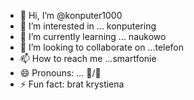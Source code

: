- 👋 Hi, I’m @konputer1000
- 👀 I’m interested in ... konputering  
- 🌱 I’m currently learning ... naukowo
- 💞️ I’m looking to collaborate on ...telefon
- 📫 How to reach me ...smartfonie
- 😄 Pronouns: ... 🌝/🌝
- ⚡ Fun fact: brat krystiena

<!---
konputer1000/konputer1000 is a ✨ special ✨ repository because its `README.md` (this file) appears on your GitHub profile.
You can click the Preview link to take a look at your changes.
--->
